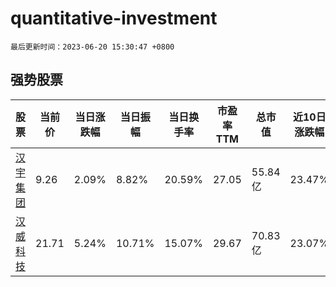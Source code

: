 # quantitative-investment

`最后更新时间：2023-06-20 15:30:47 +0800`

## 强势股票

|股票|当前价|当日涨跌幅|当日振幅|当日换手率|市盈率TTM|总市值|近10日涨跌幅|
|----|----|----|----|----|----|----|----|
|[汉宇集团](https://xueqiu.com/S/SZ300403)|9.26|2.09%|8.82%|20.59%|27.05|55.84亿|23.47%|
|[汉威科技](https://xueqiu.com/S/SZ300007)|21.71|5.24%|10.71%|15.07%|29.67|70.83亿|23.07%|
